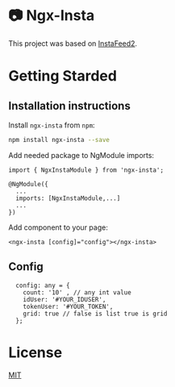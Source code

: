 # :camera: Ngx-Insta

This project was based on [InstaFeed2](https://github.com/JoeKarlsson/instafeed-2.0).

# Getting Starded
## Installation instructions
Install `ngx-insta` from `npm`:
```bash
npm install ngx-insta --save
```

Add needed package to NgModule imports:
```
import { NgxInstaModule } from 'ngx-insta';

@NgModule({
  ...
  imports: [NgxInstaModule,...]
  ...
})
```

Add component to your page:
```
<ngx-insta [config]="config"></ngx-insta>
```
## Config
```
  config: any = {
    count: '10' , // any int value
    idUser: '#YOUR_IDUSER',
    tokenUser: '#YOUR_TOKEN',
    grid: true // false is list true is grid
  };
```

# License

[MIT](LICENSE)


